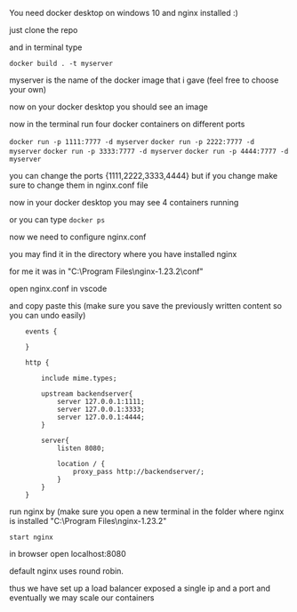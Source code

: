You need docker desktop on windows 10 and nginx installed :)

just clone the repo

and in terminal type

`docker build . -t myserver`

myserver is the name of the docker image that i gave (feel free to choose your own)

now on your docker desktop you should see an image 

now in the terminal run four docker containers on different ports

`docker run -p 1111:7777 -d myserver`
`docker run -p 2222:7777 -d myserver`
`docker run -p 3333:7777 -d myserver`
`docker run -p 4444:7777 -d myserver`

you can change the ports {1111,2222,3333,4444} but if you change make sure to change them in nginx.conf file

now in your docker desktop you may see 4 containers running

or you can type `docker ps` 

now we need to configure nginx.conf

you may find it in the directory where you have installed nginx

for me it was in "C:\Program Files\nginx-1.23.2\conf"

open nginx.conf in vscode

and copy paste this (make sure you save the previously written content so you can undo easily)




        events {

        }

        http {

            include mime.types;

            upstream backendserver{
                server 127.0.0.1:1111;
                server 127.0.0.1:3333;
                server 127.0.0.1:4444;
            }

            server{
                listen 8080;

                location / {
                    proxy_pass http://backendserver/; 
                }
            }
        }


run nginx by (make sure you open a new terminal in the folder where nginx is installed  "C:\Program Files\nginx-1.23.2"

`start nginx`

in browser open localhost:8080

default nginx uses round robin.

thus we have set up a load balancer exposed a single ip and a port and eventually we may scale our containers 
